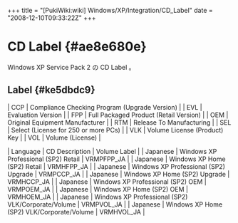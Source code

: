 +++
title = "[PukiWiki:wiki] Windows/XP/Integration/CD_Label"
date = "2008-12-10T09:33:22Z"
+++

# CD Label  {#ae8e680e}
Windows XP Service Pack 2 の CD Label 。


## Label  {#ke5dbdc9}
| CCP | Compliance Checking Program (Upgrade Version) |
| EVL | Evaluation Version |
| FPP | Full Packaged Product (Retail Version) |
| OEM | Original Equipment Manufacturer |
| RTM | Release To Manufacturing |
| SEL | Select (License for 250 or more PCs) |
| VLK | Volume License (Product) Key |
| VOL | Volume (License) |

| Language | CD Description                                     | Volume Label |
| Japanese | Windows XP Professional (SP2) Retail               | VRMPFPP_JA |
| Japanese | Windows XP Home (SP2) Retail                       | VRMHFPP_JA |
| Japanese | Windows XP Professional (SP2) Upgrade              | VRMPCCP_JA |
| Japanese | Windows XP Home (SP2) Upgrade                      | VRMHCCP_JA |
| Japanese | Windows XP Professional (SP2) OEM                  | VRMPOEM_JA |
| Japanese | Windows XP Home (SP2) OEM                          | VRMHOEM_JA |
| Japanese | Windows XP Professional (SP2) VLK/Corporate/Volume | VRMPVOL_JA |
| Japanese | Windows XP Home (SP2) VLK/Corporate/Volume         | VRMHVOL_JA |
